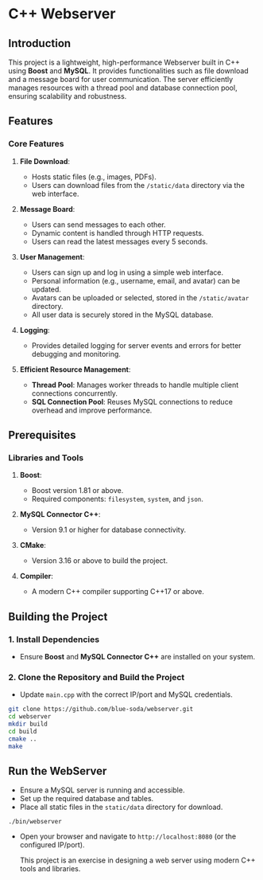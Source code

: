 # C++ Webserver
## Introduction

This project is a lightweight, high-performance Webserver built in C++ using **Boost** and **MySQL**. It provides functionalities such as file download and a message board for user communication. The server efficiently manages resources with a thread pool and database connection pool, ensuring scalability and robustness.


## Features

### Core Features

1. **File Download**:
   - Hosts static files (e.g., images, PDFs).
   - Users can download files from the `/static/data` directory via the web interface.

2. **Message Board**:
   - Users can send messages to each other.
   - Dynamic content is handled through HTTP requests.
   - Users can read the latest messages every 5 seconds.

3. **User Management**:
   - Users can sign up and log in using a simple web interface.
   - Personal information (e.g., username, email, and avatar) can be updated.
   - Avatars can be uploaded or selected, stored in the `/static/avatar` directory.
   - All user data is securely stored in the MySQL database.

4. **Logging**:
   - Provides detailed logging for server events and errors for better debugging and monitoring.

5. **Efficient Resource Management**:
   - **Thread Pool**: Manages worker threads to handle multiple client connections concurrently.
   - **SQL Connection Pool**: Reuses MySQL connections to reduce overhead and improve performance.



## Prerequisites

### Libraries and Tools
1. **Boost**:
   - Boost version 1.81 or above.
   - Required components: `filesystem`, `system`, and `json`.

2. **MySQL Connector C++**:
   - Version 9.1 or higher for database connectivity.

3. **CMake**:
   - Version 3.16 or above to build the project.

4. **Compiler**:
   - A modern C++ compiler supporting C++17 or above.


## Building the Project

### 1. Install Dependencies
- Ensure **Boost** and **MySQL Connector C++** are installed on your system.

### 2. Clone the Repository and Build the Project
- Update `main.cpp` with the correct IP/port and MySQL credentials.
```sh
git clone https://github.com/blue-soda/webserver.git
cd webserver
mkdir build
cd build
cmake ..
make
```
## Run the WebServer
- Ensure a MySQL server is running and accessible.
- Set up the required database and tables.
- Place all static files in the `static/data` directory for download.
```
./bin/webserver
```
- Open your browser and navigate to `http://localhost:8080` (or the configured IP/port).
  

  This project is an exercise in designing a web server using modern C++ tools and libraries.
